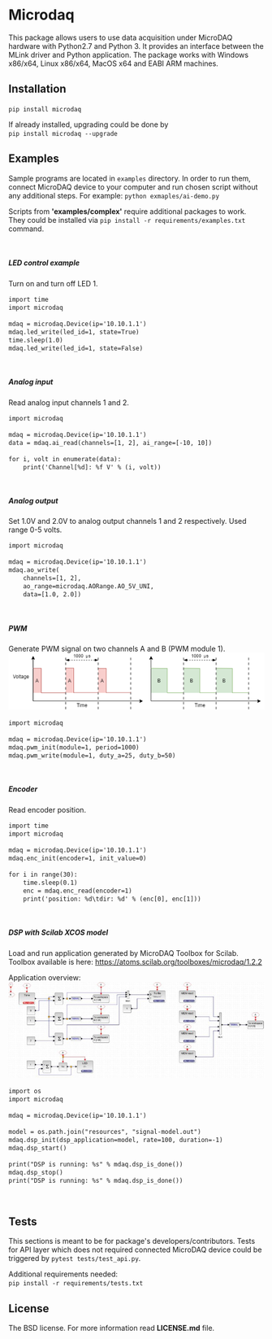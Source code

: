 # Microdaq

This package allows users to use data acquisition under MicroDAQ hardware 
with Python2.7 and Python 3. It provides an interface between the MLink driver 
and Python application. The package works with Windows x86/x64, Linux x86/x64, MacOS x64 
and EABI ARM machines.

## Installation

`pip install microdaq`

If already installed, upgrading could be done by\
`pip install microdaq --upgrade `

## Examples

Sample programs are located in `examples` directory. In order to run them,
connect MicroDAQ device to your computer and run chosen script without any 
additional steps. For example: `python exmaples/ai-demo.py`

Scripts from **'examples/complex'** require additional packages to work.\
They could be installed via `pip install -r requirements/examples.txt` command.

<br>

##### LED control example
Turn on and turn off LED 1. 

    import time
    import microdaq

    mdaq = microdaq.Device(ip='10.10.1.1')
    mdaq.led_write(led_id=1, state=True)
    time.sleep(1.0)
    mdaq.led_write(led_id=1, state=False)

<br>

##### Analog input 
Read analog input channels 1 and 2.

    import microdaq

    mdaq = microdaq.Device(ip='10.10.1.1')
    data = mdaq.ai_read(channels=[1, 2], ai_range=[-10, 10])

    for i, volt in enumerate(data):
        print('Channel[%d]: %f V' % (i, volt))

<br>

##### Analog output
Set 1.0V and 2.0V to analog output channels 1 and 2 respectively.
Used range 0-5 volts. 

    import microdaq

    mdaq = microdaq.Device(ip='10.10.1.1')
    mdaq.ao_write(
        channels=[1, 2],
        ao_range=microdaq.AORange.AO_5V_UNI,
        data=[1.0, 2.0])
        
<br>

##### PWM
Generate PWM signal on two channels A and B (PWM module 1).\
![alt text](examples/resources/pwm.png "Signal waveform.")

    import microdaq

    mdaq = microdaq.Device(ip='10.10.1.1')
    mdaq.pwm_init(module=1, period=1000)
    mdaq.pwm_write(module=1, duty_a=25, duty_b=50)
    
<br>

##### Encoder
Read encoder position.

    import time
    import microdaq

    mdaq = microdaq.Device(ip='10.10.1.1')
    mdaq.enc_init(encoder=1, init_value=0)

    for i in range(30):
        time.sleep(0.1)
        enc = mdaq.enc_read(encoder=1)
        print('position: %d\tdir: %d' % (enc[0], enc[1]))

    
<br>


##### DSP with Scilab XCOS model 
Load and run application generated by MicroDAQ Toolbox for Scilab.\
Toolbox available is here: https://atoms.scilab.org/toolboxes/microdaq/1.2.2

Application overview:\
![alt text](examples/resources/signal-model-view.jpg "A 'signal-model.zcos' scheme.")

    import os
    import microdaq

    mdaq = microdaq.Device(ip='10.10.1.1')

    model = os.path.join("resources", "signal-model.out")
    mdaq.dsp_init(dsp_application=model, rate=100, duration=-1)
    mdaq.dsp_start()

    print("DSP is running: %s" % mdaq.dsp_is_done())
    mdaq.dsp_stop()
    print("DSP is running: %s" % mdaq.dsp_is_done())
    
<br>

## Tests
This sections is meant to be for package's developers/contributors. Tests for API
layer which does not required connected MicroDAQ device could be triggered by 
`pytest tests/test_api.py`.

Additional requirements needed:\
`pip install -r requirements/tests.txt`
    
## License

The BSD license. For more information read **LICENSE.md** file.  
